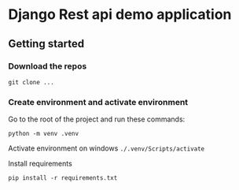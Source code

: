# Django Rest api demo application

## Getting started

### Download the repos

`git clone ...`

### Create environment and activate environment

Go to the root of the project and run these commands:

`python -m venv .venv`

Activate environment on windows
`./.venv/Scripts/activate`

Install requirements

`pip install -r requirements.txt`
